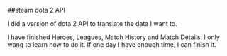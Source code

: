 ##steam dota 2 API

I did a version of dota 2 API to translate the data I want to.

 I have finished Heroes, Leagues, Match History and Match Details.
 I only wang to learn how to do it.
 If one day I have enough time, I can finish it.
